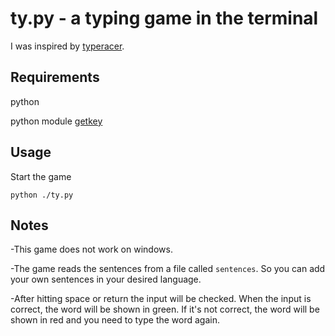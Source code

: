 # ty.py - a typing game in the terminal

I was inspired by [typeracer](https://play.typeracer.com/).

## Requirements

python

python module [getkey](https://pypi.org/project/getkey/)

## Usage

Start the game
```
python ./ty.py
```

## Notes

-This game does not work on windows.

-The game reads the sentences from a file called `sentences`. So you can add your own sentences in your desired language.

-After hitting space or return the input will be checked. When the input is correct, the word will be shown in green. If it's not correct, the word will be shown in red and you need to type the word again.

